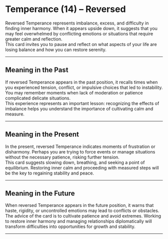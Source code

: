 # Temperance (14) – Reversed

Reversed Temperance represents imbalance, excess, and difficulty in finding inner harmony. When it appears upside down, it suggests that you may feel overwhelmed by conflicting emotions or situations that require greater calm and reflection.  
This card invites you to pause and reflect on what aspects of your life are losing balance and how you can restore serenity.

---

## Meaning in the Past  
If reversed Temperance appears in the past position, it recalls times when you experienced tension, conflict, or impulsive choices that led to instability. You may remember moments when lack of moderation or patience complicated delicate situations.  
This experience represents an important lesson: recognizing the effects of imbalance helps you understand the importance of cultivating calm and measure.

---

## Meaning in the Present  
In the present, reversed Temperance indicates moments of frustration or disharmony. Perhaps you are trying to force events or manage situations without the necessary patience, risking further tension.  
This card suggests slowing down, breathing, and seeking a point of equilibrium. Restoring inner calm and proceeding with measured steps will be the key to regaining stability and peace.

---

## Meaning in the Future  
When reversed Temperance appears in the future position, it warns that haste, rigidity, or uncontrolled emotions may lead to conflicts or obstacles.  
The advice of the card is to cultivate patience and avoid extremes. Working to restore inner harmony and managing relationships diplomatically will transform difficulties into opportunities for growth and stability.

---
